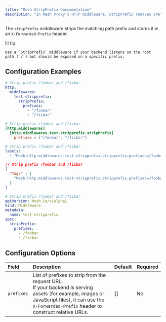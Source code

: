 ```yaml
---
title: "Mesh StripPrefix Documentation"
description: "In Mesh Proxy's HTTP middleware, StripPrefix removes prefixes from paths before forwarding requests. Read the technical documentation."
---
```


The `stripPrefix` middleware strips the matching path prefix and stores it in an `X-Forwarded-Prefix` header.

!!! tip

    Use a `StripPrefix` middleware if your backend listens on the root path (`/`) but should be exposed on a specific prefix.

## Configuration Examples

```yaml tab="Structured (YAML)"
# Strip prefix /foobar and /fiibar
http:
  middlewares:
    test-stripprefix:
      stripPrefix:
        prefixes:
          - "/foobar"
          - "/fiibar"
```

```toml tab="Structured (TOML)"
# Strip prefix /foobar and /fiibar
[http.middlewares]
  [http.middlewares.test-stripprefix.stripPrefix]
    prefixes = ["/foobar", "/fiibar"]
```

```yaml tab="Labels"
# Strip prefix /foobar and /fiibar
labels:
  - "Mesh.http.middlewares.test-stripprefix.stripprefix.prefixes=/foobar,/fiibar"
```

```json tab="Tags"
// Strip prefix /foobar and /fiibar
{
  "Tags" : [
    "Mesh.http.middlewares.test-stripprefix.stripprefix.prefixes=/foobar,/fiibar"
  ]
}
```

```yaml tab="Kubernetes"
# Strip prefix /foobar and /fiibar
apiVersion: Mesh.io/v1alpha1
kind: Middleware
metadata:
  name: test-stripprefix
spec:
  stripPrefix:
    prefixes:
      - /foobar
      - /fiibar
```

## Configuration Options

| Field                        | Description           | Default | Required |
|:-----------------------------|:--------------------------------------------------------------|:--------|:---------|
| `prefixes` | List of prefixes to strip from the request URL.<br />If your backend is serving assets (for example, images or JavaScript files), it can use the `X-Forwarded-Prefix` header to construct relative URLs. | [] | No |


